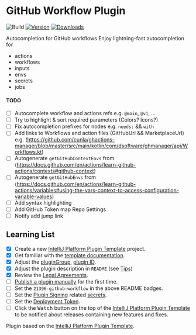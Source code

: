 # GitHub Workflow Plugin

![Build](https://github.com/YunaBraska/github-workflow-plugin/workflows/Build/badge.svg)
[![Version](https://img.shields.io/jetbrains/plugin/v/21396-github-workflow.svg)](https://plugins.jetbrains.com/plugin/21396-github-workflow)
[![Downloads](https://img.shields.io/jetbrains/plugin/d/21396-github-workflow.svg)](https://plugins.jetbrains.com/plugin/21396-github-workflow)

<!-- Plugin description -->
Autocompletion for GitHub workflows
Enjoy lightning-fast autocompletion for

* actions
* workflows
* inputs
* envs
* secrets
* jobs

<!-- Plugin description end -->

#### TODO

- [ ] Autocomplete workflow and actions refs e.g. `@main`, `@v1`, ...
- [ ] Try to highlight & sort required parameters (Colors? Icons?)
- [ ] Fix autocompletion prefixes for nodes e.g. `needs:` && `with`
- [ ] Add links to Workflows and action files (GitHubUrl && MarketplaceUrl)
  e.g. (https://github.com/cunla/ghactions-manager/blob/master/src/main/kotlin/com/dsoftware/ghmanager/api/Workflows.kt)
- [ ] Autogenerate `getGitHubContextEnvs`
  from (https://docs.github.com/en/actions/learn-github-actions/contexts#github-context)
- [ ] Autogenerate `getGitHubEnvs`
  from (https://docs.github.com/en/actions/learn-github-actions/variables#using-the-vars-context-to-access-configuration-variable-values)
- [ ] Add syntax highlighting
- [ ] Add GitHub Token map Repo Settings
- [ ] Notify add jump link

## Learning List

- [x] Create a new [IntelliJ Platform Plugin Template][template] project.
- [x] Get familiar with the [template documentation][template].
- [x] Adjust the [pluginGroup](./gradle.properties), [plugin ID](./src/main/resources/META-INF/plugin.xml).
- [x] Adjust the plugin description in `README` (see [Tips][docs:plugin-description])
- [x] Review
  the [Legal Agreements](https://plugins.jetbrains.com/docs/marketplace/legal-agreements.html?from=IJPluginTemplate).
- [ ] [Publish a plugin manually](https://plugins.jetbrains.com/docs/intellij/publishing-plugin.html?from=IJPluginTemplate)
  for the first time.
- [ ] Set the `21396-github-workflow` in the above README badges.
- [ ] Set the [Plugin Signing](https://plugins.jetbrains.com/docs/intellij/plugin-signing.html?from=IJPluginTemplate)
  related [secrets](https://github.com/JetBrains/intellij-platform-plugin-template#environment-variables).
- [ ] Set
  the [Deployment Token](https://plugins.jetbrains.com/docs/marketplace/plugin-upload.html?from=IJPluginTemplate).
- [ ] Click the <kbd>Watch</kbd> button on the top of the [IntelliJ Platform Plugin Template][template] to be notified
  about releases containing new features and fixes.

Plugin based on the [IntelliJ Platform Plugin Template][template].

[template]: https://github.com/JetBrains/intellij-platform-plugin-template

[docs:plugin-description]: https://plugins.jetbrains.com/docs/intellij/plugin-user-experience.html#plugin-description-and-presentation

